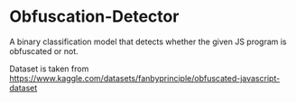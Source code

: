 # Obfuscation-Detector

A binary classification model that detects whether the given JS program is obfuscated or not.

Dataset is taken from https://www.kaggle.com/datasets/fanbyprinciple/obfuscated-javascript-dataset
